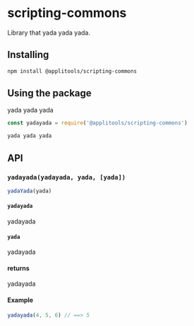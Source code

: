 # scripting-commons

Library that yada yada yada.

## Installing

```sh
npm install @applitools/scripting-commons
```

## Using the package

yada yada yada

```js
const yadayada = require('@applitools/scripting-commons')

yada yada yada
```

## API

### `yadayada(yadayada, yada, [yada])`

```js
yadaYada(yada)
```

#### `yadayada`

yadayada

#### `yada`

yadayada

#### returns

yadayada

#### Example

```js
yadayada(4, 5, 6) // ==> 5
```
